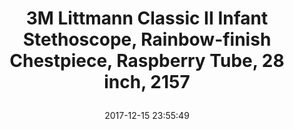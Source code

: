 ---
title: > #shorten me
  3M Littmann Classic II Infant Stethoscope, Rainbow-finish Chestpiece, Raspberry Tube, 28 inch, 2157
name: >
  3M Littmann Classic II Infant Stethoscope, Rainbow-finish Chestpiece, Raspberry Tube, 28 inch, 2157
date: "2017-12-15 23:55:49"
buy_now: "https://www.amazon.com/3M-Littmann-Stethoscope-Rainbow-finish-2157/dp/B002JPSYSE?psc=1&SubscriptionId=AKIAIA5RBQIWQVTCUEUQ&tag=coldcutdeals-20&linkCode=xm2&camp=2025&creative=165953&creativeASIN=B002JPSYSE"
description_markdown: >-

  - Dual-sided chestpiece and floating diaphragm provides high acoustic sensitivity for listening to low (bell) and high frequency sounds

  - Special design and sized dual-sided chestpiece helps assess and diagnose infant patients

  - Anatomically designed headset is angled to meet the path of the ear canal

  - Latex-free materials accommodate allergy sensitive users

  - Nonchill rim and diaphragm offers welcome patient comfort


tweet_id_str: "941819112702885888"
price: "$132.22"
list_price: "$132.22"
deal_price: "$78.14"
you_save: "$54.08 (41%)"
asin: "B002JPSYSE"
image: "https://images-na.ssl-images-amazon.com/images/I/31FCizDtQdL.jpg"
---